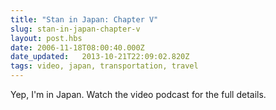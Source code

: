 ```yaml
---
title: "Stan in Japan: Chapter V"
slug: stan-in-japan-chapter-v
layout: post.hbs
date: 2006-11-18T08:00:40.000Z
date_updated:   2013-10-21T22:09:02.820Z
tags: video, japan, transportation, travel
---
```


Yep, I'm in Japan. Watch the video podcast for the full details.<!--more-->

<object width="425" height="350"> <param name="movie" value="http://www.youtube.com/v/7bYTXj9QlbE"> </param> <embed src="http://www.youtube.com/v/7bYTXj9QlbE" type="application/x-shockwave-flash" width="425" height="350"> </embed> </object>
